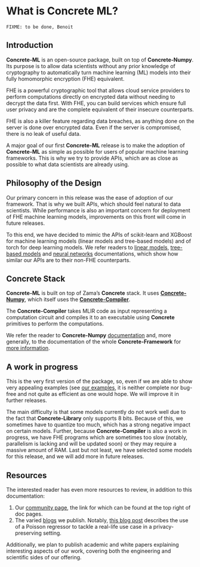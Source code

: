 # What is **Concrete ML**?

```{note}
FIXME: to be done, Benoit
```

## Introduction

**Concrete-ML** is an open-source package, built on top of **Concrete-Numpy**. Its purpose is to allow data scientists without any prior knowledge of cryptography to automatically turn machine learning (ML) models into their fully homomorphic encryption (FHE) equivalent.

FHE is a powerful cryptographic tool that allows cloud service providers to perform computations directly on encrypted data without needing to decrypt the data first. With FHE, you can build services which ensure full user privacy and are the complete equivalent of their insecure counterparts.

FHE is also a killer feature regarding data breaches, as anything done on the server is done over encrypted data. Even if the server is compromised, there is no leak of useful data.

A major goal of our first **Concrete-ML** release is to make the adoption of **Concrete-ML** as simple as possible for users of popular machine learning frameworks. This is why we try to provide APIs, which are as close as possible to what data scientists are already using.

## Philosophy of the Design

Our primary concern in this release was the ease of adoption of our framework. That is why we built APIs, which should feel natural to data scientists. While performance is also an important concern for deployment of FHE machine learning models, improvements on this front will come in future releases.

To this end, we have decided to mimic the APIs of scikit-learn and XGBoost for machine learning models (linear models and tree-based models) and of torch for deep learning models. We refer readers to [linear models](linear.md), [tree-based models](tree.md) and [neural networks](quantized_neural_networks.md) documentations, which show how similar our APIs are to their non-FHE counterparts.

## Concrete Stack

**Concrete-ML** is built on top of Zama’s **Concrete** stack. It uses [**Concrete-Numpy**](https://github.com/zama-ai/concrete-numpy), which itself uses the [**Concrete-Compiler**](https://pypi.org/project/concrete-compiler/).

The **Concrete-Compiler** takes MLIR code as input representing a computation circuit and compiles it to an executable using **Concrete** primitives to perform the computations.

We refer the reader to **Concrete-Numpy** [documentation](https://docs.zama.ai/concrete-numpy/stable/) and, more generally, to the documentation of the whole **Concrete-Framework** for [more information](https://docs.zama.ai).

## A work in progress

This is the very first version of the package, so, even if we are able to show very appealing examples (see [our examples](advanced_examples.md), it is neither complete nor bug-free and not quite as efficient as one would hope. We will improve it in further releases.

The main difficulty is that some models currently do not work well due to the fact that **Concrete-Library** only supports 8 bits. Because of this, we sometimes have to quantize too much, which has a strong negative impact on certain models. Further, because **Concrete-Compiler** is also a work in progress, we have FHE programs which are sometimes too slow (notably, parallelism is lacking and will be updated soon) or they may require a massive amount of RAM. Last but not least, we have selected some models for this release, and we will add more in future releases.

## Resources

The interested reader has even more resources to review, in addition to this documentation:

1. Our [community page](https://community.zama.ai/c/concrete-ml), the link for which can be found at the top right of doc pages.
1. The varied [blogs](https://www.zama.ai/blog) we publish. Notably, [this blog post](https://www.zama.ai/post/quantization-of-neural-networks-for-fully-homomorphic-encryption) describes the use of a Poisson regressor to tackle a real-life use case in a privacy-preserving setting.

Additionally, we plan to publish academic and white papers explaining interesting aspects of our work, covering both the engineering and scientific sides of our offering.
